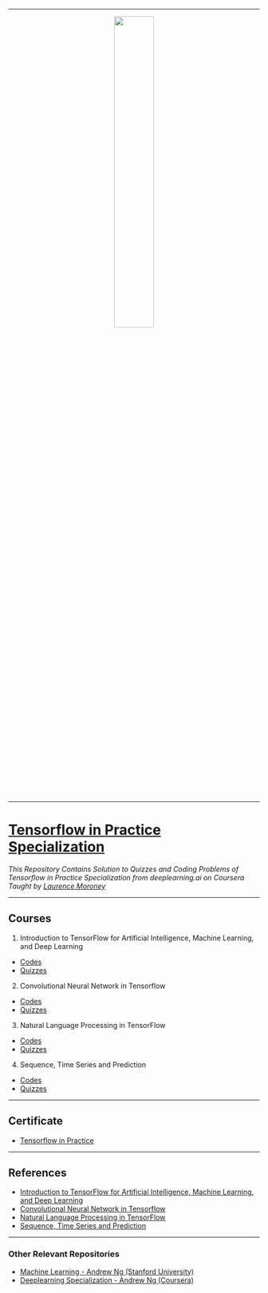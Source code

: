 ----------------------------------------------------------------------------------------
<p align="center"><img width="40%" src="https://d2wvfoqc9gyqzf.cloudfront.net/content/uploads/2018/09/deeplearning-logo.svg" /></p>

-------------------------------------------------------------------------------------------

# [Tensorflow in Practice Specialization](https://www.coursera.org/specializations/tensorflow-in-practice)
*This Repository Contains Solution to Quizzes and Coding Problems of Tensorflow in Practice Specialization from deeplearning.ai on Coursera Taught by [Laurence Moroney](https://www.coursera.org/instructor/lmoroney)*

--------------------------------------------------------------------------------------------

## Courses
1. Introduction to TensorFlow for Artificial Intelligence, Machine Learning, and Deep Learning
  * [Codes](https://github.com/SHANK885/Tensorflow-in-Practice-Specialization/tree/master/1.%20Introduction%20to%20TensorFlow%20for%20Artificial%20Intelligence%2C%20Machine%20Learning%2C%20and%20Deep%20Learning/Codes)
  * [Quizzes](https://github.com/SHANK885/Tensorflow-in-Practice-Specialization/tree/master/1.%20Introduction%20to%20TensorFlow%20for%20Artificial%20Intelligence%2C%20Machine%20Learning%2C%20and%20Deep%20Learning/Quiz)
2. Convolutional Neural Network in Tensorflow
  * [Codes](https://github.com/SHANK885/Tensorflow-in-Practice-Specialization/tree/master/2.%20Convolutional%20Neural%20Network%20in%20Tensorflow/Codes)
  * [Quizzes](https://github.com/SHANK885/Tensorflow-in-Practice-Specialization/tree/master/2.%20Convolutional%20Neural%20Network%20in%20Tensorflow/Quiz)
3. Natural Language Processing in TensorFlow
  * [Codes](https://github.com/SHANK885/Tensorflow-in-Practice-Specialization/tree/master/3.%20Natural%20Language%20Processing%20in%20TensorFlow/Codes)
  * [Quizzes](https://github.com/SHANK885/Tensorflow-in-Practice-Specialization/tree/master/3.%20Natural%20Language%20Processing%20in%20TensorFlow/Quizzes)
4. Sequence, Time Series and Prediction
  * [Codes](https://github.com/SHANK885/Tensorflow-in-Practice-Specialization/tree/master/4.%20Sequence%2C%20Time%20Series%20and%20Prediction/Codes)
  * [Quizzes](https://github.com/SHANK885/Tensorflow-in-Practice-Specialization/tree/master/4.%20Sequence%2C%20Time%20Series%20and%20Prediction/Quizzes)

-------------------------------------------------------------------------------------------------------------

## Certificate
* [Tensorflow in Practice](https://www.coursera.org/account/accomplishments/specialization/certificate/PKMVM99Q5MSE)

--------------------------------------------------------------------------------------------------------------

## References
* [Introduction to TensorFlow for Artificial Intelligence, Machine Learning, and Deep Learning](https://www.coursera.org/learn/introduction-tensorflow/home/welcome)
* [Convolutional Neural Network in Tensorflow](https://www.coursera.org/learn/convolutional-neural-networks-tensorflow/home/welcome)
* [Natural Language Processing in TensorFlow](https://www.coursera.org/learn/natural-language-processing-tensorflow/home/welcome)
* [Sequence, Time Series and Prediction](https://www.coursera.org/learn/tensorflow-sequences-time-series-and-prediction/home/welcome)

---------------------------------------------------------------------------------------------------------------

### Other Relevant Repositories
* [Machine Learning - Andrew Ng (Stanford University)](https://github.com/SHANK885/Machine-Learning-Andrew-Ng)
* [Deeplearning Specialization - Andrew Ng (Coursera)](https://github.com/SHANK885/Deep-Learning-Specialization-Coursera)
